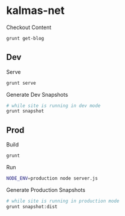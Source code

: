 kalmas-net
==========

Checkout Content

```sh
grunt get-blog
```

Dev
---

Serve

```sh
grunt serve
```

Generate Dev Snapshots

```sh
# while site is running in dev mode
grunt snapshot
```

Prod
----

Build

```sh
grunt 
```

Run

```sh
NODE_ENV=production node server.js
```

Generate Production Snapshots

```sh
# while site is running in production mode
grunt snapshot:dist
```
